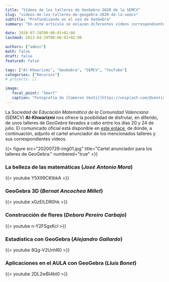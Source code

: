 ```yaml
---
title: "Vídeos de los talleres de GeoGebra 2020 de la SEMCV"
slug: "videos-de-los-talleres-de-geogebra-2020-de-la-semcv"
subtitle: "Profundizando en el uso de GeoGebra"
summary: "En este artículo se enlazan diferentes vídeos correspondientes a los talleres de este año sobre GeoGebra que ha organizado la SEMCV."

date: 2020-07-29T00:00:01+02:00
lastmod: 2023-04-29T00:00:01+02:00

authors: ["admin"]
math: false
draft: false
featured: false

tags: ["Al-Khwarizmi", "GeoGebra", "SEMCV", "YouTube"]
categories: ["Recursos"]
# projects: []

image:
   focal_point: "Smart"
   caption: "Fotografía de [Cameron Venti](https://unsplash.com/@ventiviews), disponible en [Unsplash](https://unsplash.com/photos/eEiq_9iOx5s)."
---
```


La *Sociedad de Educación Matemática de la Comunidad Valenciana* (SEMCV) **Al-Khwarizmi** nos ofrece la posibilidad de disfrutar, en diferido, de unos talleres de *GeoGebra* llevados a cabo entre los días 20 y 24 de julio. El comunicado oficial está disponible en [este enlace](https://www.semcv.org/tallersigv/1117-talleres-de-geogebra), de donde, a continuación, adjunto el cartel anunciador de los mencionados talleres y sus correspondientes vídeos.

{{< figure src="20200729-img01.jpg" title="Cartel anunciador para los talleres de GeoGebra." numbered="true" >}}

### La belleza de las matemáticas (*José Antonio Mora*)

{{< youtube Y5X99CKtbkA >}}

### GeoGebra 3D (*Bernat Ancochea Millet*)

{{< youtube xGzEILDR0hk >}}

### Construcción de flores (*Debora Pereiro Carbajo*)

{{< youtube n-Y2FSgxKcI >}}

### Estadística con GeoGebra (*Alejandro Gallardo*)

{{< youtube 8Qg-V2UnhR0 >}}

### Aplicaciones en el AULA con GeoGebra (*Lluís Bonet*)

{{< youtube 2DL2wBI4bt0 >}}
